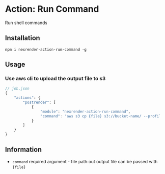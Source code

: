 # Action: Run Command

Run shell commands

## Installation

```
npm i nexrender-action-run-command -g
```

## Usage

### Use aws cli to upload the output file to s3

```js
// job.json
{
    "actions": {
        "postrender": [
            {
                "module": "nexrender-action-run-command",
                "command": "aws s3 cp {file} s3://bucket-name/ --profile dv",
            }
        ]
    }
}
```

## Information

* `command` required argument - file path out output file can be passed with `{file}`
